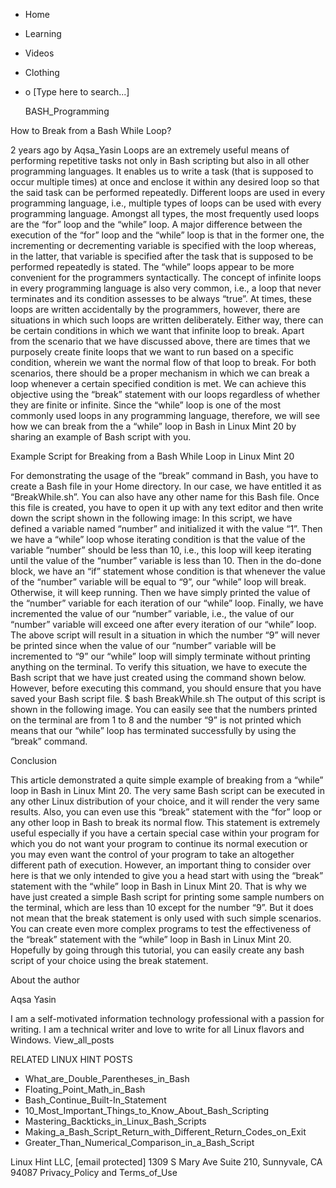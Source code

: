 





















































* Home
* Learning
* Videos
* Clothing
*
  o [Type here to search...]


   BASH_Programming


How to Break from a Bash While Loop?

2 years ago
by Aqsa_Yasin
Loops are an extremely useful means of performing repetitive tasks not only in
Bash scripting but also in all other programming languages. It enables us to
write a task (that is supposed to occur multiple times) at once and enclose it
within any desired loop so that the said task can be performed repeatedly.
Different loops are used in every programming language, i.e., multiple types of
loops can be used with every programming language. Amongst all types, the most
frequently used loops are the “for” loop and the “while” loop.
A major difference between the execution of the “for” loop and the “while” loop
is that in the former one, the incrementing or decrementing variable is
specified with the loop whereas, in the latter, that variable is specified
after the task that is supposed to be performed repeatedly is stated. The
“while” loops appear to be more convenient for the programmers syntactically.
The concept of infinite loops in every programming language is also very
common, i.e., a loop that never terminates and its condition assesses to be
always “true”. At times, these loops are written accidentally by the
programmers, however, there are situations in which such loops are written
deliberately. Either way, there can be certain conditions in which we want that
infinite loop to break.
Apart from the scenario that we have discussed above, there are times that we
purposely create finite loops that we want to run based on a specific
condition, wherein we want the normal flow of that loop to break. For both
scenarios, there should be a proper mechanism in which we can break a loop
whenever a certain specified condition is met.
We can achieve this objective using the “break” statement with our loops
regardless of whether they are finite or infinite. Since the “while” loop is
one of the most commonly used loops in any programming language, therefore, we
will see how we can break from the a “while” loop in Bash in Linux Mint 20 by
sharing an example of Bash script with you.

Example Script for Breaking from a Bash While Loop in Linux Mint 20

For demonstrating the usage of the “break” command in Bash, you have to create
a Bash file in your Home directory. In our case, we have entitled it as
“BreakWhile.sh”. You can also have any other name for this Bash file. Once this
file is created, you have to open it up with any text editor and then write
down the script shown in the following image:
In this script, we have defined a variable named “number” and initialized it
with the value “1”. Then we have a “while” loop whose iterating condition is
that the value of the variable “number” should be less than 10, i.e., this loop
will keep iterating until the value of the “number” variable is less than 10.
Then in the do-done block, we have an “if” statement whose condition is that
whenever the value of the “number” variable will be equal to “9”, our “while”
loop will break. Otherwise, it will keep running. Then we have simply printed
the value of the “number” variable for each iteration of our “while” loop.
Finally, we have incremented the value of our “number” variable, i.e., the
value of our “number” variable will exceed one after every iteration of our
“while” loop. The above script will result in a situation in which the number
“9” will never be printed since when the value of our “number” variable will be
incremented to “9” our “while” loop will simply terminate without printing
anything on the terminal.
To verify this situation, we have to execute the Bash script that we have just
created using the command shown below. However, before executing this command,
you should ensure that you have saved your Bash script file.
$ bash BreakWhile.sh
The output of this script is shown in the following image. You can easily see
that the numbers printed on the terminal are from 1 to 8 and the number “9” is
not printed which means that our “while” loop has terminated successfully by
using the “break” command.

Conclusion

This article demonstrated a quite simple example of breaking from a “while”
loop in Bash in Linux Mint 20. The very same Bash script can be executed in any
other Linux distribution of your choice, and it will render the very same
results. Also, you can even use this “break” statement with the “for” loop or
any other loop in Bash to break its normal flow. This statement is extremely
useful especially if you have a certain special case within your program for
which you do not want your program to continue its normal execution or you may
even want the control of your program to take an altogether different path of
execution.
However, an important thing to consider over here is that we only intended to
give you a head start with using the “break” statement with the “while” loop in
Bash in Linux Mint 20. That is why we have just created a simple Bash script
for printing some sample numbers on the terminal, which are less than 10 except
for the number “9”. But it does not mean that the break statement is only used
with such simple scenarios. You can create even more complex programs to test
the effectiveness of the “break” statement with the “while” loop in Bash in
Linux Mint 20. Hopefully by going through this tutorial, you can easily create
any bash script of your choice using the break statement.


About the author


Aqsa Yasin

I am a self-motivated information technology professional with a passion for
writing. I am a technical writer and love to write for all Linux flavors and
Windows.
View_all_posts

RELATED LINUX HINT POSTS


* What_are_Double_Parentheses_in_Bash
* Floating_Point_Math_in_Bash
* Bash_Continue_Built-In_Statement
* 10_Most_Important_Things_to_Know_About_Bash_Scripting
* Mastering_Backticks_in_Linux_Bash_Scripts
* Making_a_Bash_Script_Return_with_Different_Return_Codes_on_Exit
* Greater_Than_Numerical_Comparison_in_a_Bash_Script

Linux Hint LLC, [email protected]
1309 S Mary Ave Suite 210, Sunnyvale, CA 94087
 Privacy_Policy and Terms_of_Use
